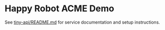 # Happy Robot ACME Demo

See [tiny-api/README.md](tiny-api/README.md) for service documentation and setup instructions.
